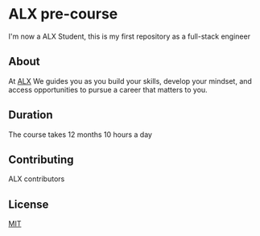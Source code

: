 # ALX pre-course

I'm now a ALX Student, this is my first repository as a full-stack engineer

## About

At  [ALX](https://www.alxafrica.com/) We guides you as you build your skills, develop your mindset, and access opportunities to pursue a career that matters to you.


## Duration
The course takes 12 months 10 hours a day

## Contributing
ALX contributors

## License
[MIT](https://choosealicense.com/licenses/mit/)